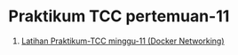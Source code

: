 <h1> Praktikum TCC pertemuan-11 </h1>

1. [Latihan Praktikum-TCC minggu-11 (Docker Networking)](/minggu-11/latihan-tcc.md)